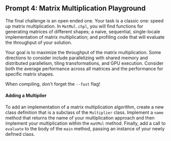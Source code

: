 ## Prompt 4: Matrix Multiplication Playground

The final challenge is an open ended one. Your task is a classic one: speed up matrix multiplication. In `MatMul.chpl`, you will find functions for generating matrices of different shapes; a naive, sequential, single-locale implementation of matrix multiplication; and profiling code that will evaluate the throughput of your solution.

Your goal is to maximize the throughput of the matrix multiplication. Some directions to consider include parallelizing with shared memory and distributed parallelism, tiling transformations, and GPU execution. Consider both the average performance across all matrices and the performance for specific matrix shapes.

When compiling, don't forget the `--fast` flag!

#### Adding a Multiplier

To add an implementation of a matrix multiplication algorithm, create a new class definition that is a subclass of the `Multiplier` class. 
Implement a `name` method that returns the name of your multiplication approach and then implement your multiplication within the `matMul` method. 
Finally, add a call to `evaluate` to the body of the `main` method, passing an instance of your newly defined class.